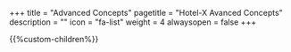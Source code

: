 +++
title = "Advanced Concepts"
pagetitle = "Hotel-X Avanced Concepts"
description = ""
icon = "fa-list" 
weight = 4
alwaysopen = false
+++

{{%custom-children%}}
